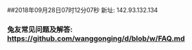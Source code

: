 ##2018年09月28日07时12分07秒 新址: 142.93.132.134
### 兔友常见问题及解答: https://github.com/wanggonging/d/blob/w/FAQ.md

